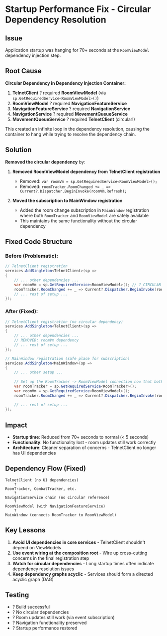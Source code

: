 # Startup Performance Fix - Circular Dependency Resolution

## Issue
Application startup was hanging for 70+ seconds at the `RoomViewModel` dependency injection step.

## Root Cause
**Circular Dependency in Dependency Injection Container:**

1. **TelnetClient** ? required **RoomViewModel** (via `sp.GetRequiredService<RoomViewModel>()`)
2. **RoomViewModel** ? required **NavigationFeatureService**
3. **NavigationFeatureService** ? required **NavigationService** 
4. **NavigationService** ? required **MovementQueueService**
5. **MovementQueueService** ? required **TelnetClient** (circular!)

This created an infinite loop in the dependency resolution, causing the container to hang while trying to resolve the dependency chain.

## Solution
**Removed the circular dependency** by:

1. **Removed RoomViewModel dependency from TelnetClient registration**
   - Removed: `var roomVm = sp.GetRequiredService<RoomViewModel>();`
   - Removed: `roomTracker.RoomChanged += _ => Current?.Dispatcher.BeginInvoke(roomVm.Refresh);`

2. **Moved the subscription to MainWindow registration**
   - Added the room change subscription in `MainWindow` registration where both `RoomTracker` and `RoomViewModel` are safely available
   - This maintains the same functionality without the circular dependency

## Fixed Code Structure

### Before (Problematic):
```csharp
// TelnetClient registration
services.AddSingleton<TelnetClient>(sp =>
{
    // ... other dependencies ...
    var roomVm = sp.GetRequiredService<RoomViewModel>(); // ? CIRCULAR DEPENDENCY
    roomTracker.RoomChanged += _ => Current?.Dispatcher.BeginInvoke(roomVm.Refresh);
    // ... rest of setup ...
});
```

### After (Fixed):
```csharp
// TelnetClient registration (no circular dependency)
services.AddSingleton<TelnetClient>(sp =>
{
    // ... other dependencies ...
    // REMOVED: roomVm dependency
    // ... rest of setup ...
});

// MainWindow registration (safe place for subscription)
services.AddSingleton<MainWindow>(sp =>
{
    // ... other setup ...
    
    // Set up the RoomTracker -> RoomViewModel connection now that both services exist
    var roomTracker = sp.GetRequiredService<RoomTracker>();
    var roomVm = sp.GetRequiredService<RoomViewModel>();
    roomTracker.RoomChanged += _ => Current?.Dispatcher.BeginInvoke(roomVm.Refresh);
    
    // ... rest of setup ...
});
```

## Impact
- **Startup time**: Reduced from 70+ seconds to normal (< 5 seconds)
- **Functionality**: No functionality lost - room updates still work correctly
- **Architecture**: Cleaner separation of concerns - TelnetClient no longer has UI dependencies

## Dependency Flow (Fixed)
```
TelnetClient (no UI dependencies)
    ?
RoomTracker, CombatTracker, etc.
    ?
NavigationService chain (no circular reference)
    ?
RoomViewModel (with NavigationFeatureService)
    ? 
MainWindow (connects RoomTracker to RoomViewModel)
```

## Key Lessons
1. **Avoid UI dependencies in core services** - TelnetClient shouldn't depend on ViewModels
2. **Use event wiring at the composition root** - Wire up cross-cutting concerns in the final registration step
3. **Watch for circular dependencies** - Long startup times often indicate dependency resolution issues
4. **Keep dependency graphs acyclic** - Services should form a directed acyclic graph (DAG)

## Testing
- ? Build successful
- ? No circular dependencies
- ? Room updates still work (via event subscription)
- ? Navigation functionality preserved
- ? Startup performance restored